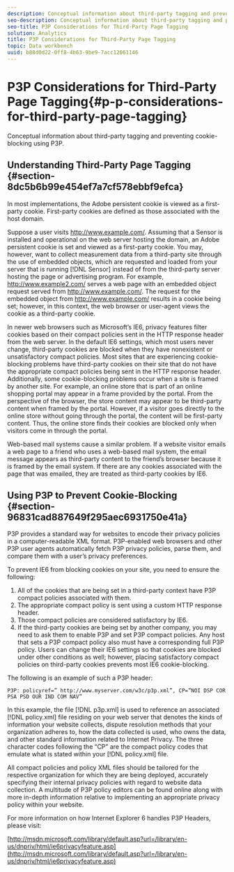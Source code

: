 ```yaml
---
description: Conceptual information about third-party tagging and preventing cookie-blocking using P3P.
seo-description: Conceptual information about third-party tagging and preventing cookie-blocking using P3P.
seo-title: P3P Considerations for Third-Party Page Tagging
solution: Analytics
title: P3P Considerations for Third-Party Page Tagging
topic: Data workbench
uuid: b88d0d22-0ff8-4b63-9be9-7acc12061146
---
```


# P3P Considerations for Third-Party Page Tagging{#p-p-considerations-for-third-party-page-tagging}

Conceptual information about third-party tagging and preventing cookie-blocking using P3P.

## Understanding Third-Party Page Tagging {#section-8dc5b6b99e454ef7a7cf578ebbf9efca}

In most implementations, the Adobe persistent cookie is viewed as a first-party cookie. First-party cookies are defined as those associated with the host domain.

Suppose a user visits http://www.example.com/. Assuming that a Sensor is installed and operational on the web server hosting the domain, an Adobe persistent cookie is set and viewed as a first-party cookie. You may, however, want to collect measurement data from a third-party site through the use of embedded objects, which are requested and loaded from your server that is running [!DNL Sensor] instead of from the third-party server hosting the page or advertising program. For example, http://www.example2.com/ serves a web page with an embedded object request served from http://www.example.com/. The request for the embedded object from http://www.example.com/ results in a cookie being set; however, in this context, the web browser or user-agent views the cookie as a third-party cookie.

In newer web browsers such as Microsoft’s IE6, privacy features filter cookies based on their compact policies sent in the HTTP response header from the web server. In the default IE6 settings, which most users never change, third-party cookies are blocked when they have nonexistent or unsatisfactory compact policies. Most sites that are experiencing cookie-blocking problems have third-party cookies on their site that do not have the appropriate compact policies being sent in the HTTP response header. Additionally, some cookie-blocking problems occur when a site is framed by another site. For example, an online store that is part of an online shopping portal may appear in a frame provided by the portal. From the perspective of the browser, the store content may appear to be third-party content when framed by the portal. However, if a visitor goes directly to the online store without going through the portal, the content will be first-party content. Thus, the online store finds their cookies are blocked only when visitors come in through the portal.

Web-based mail systems cause a similar problem. If a website visitor emails a web page to a friend who uses a web-based mail system, the email message appears as third-party content to the friend’s browser because it is framed by the email system. If there are any cookies associated with the page that was emailed, they are treated as third-party cookies by IE6.

## Using P3P to Prevent Cookie-Blocking {#section-96831cad887649f295aec6931750e41a}

P3P provides a standard way for websites to encode their privacy policies in a computer-readable XML format. P3P-enabled web browsers and other P3P user agents automatically fetch P3P privacy policies, parse them, and compare them with a user’s privacy preferences.

To prevent IE6 from blocking cookies on your site, you need to ensure the following:

1. All of the cookies that are being set in a third-party context have P3P compact policies associated with them. 
1. The appropriate compact policy is sent using a custom HTTP response header. 
1. Those compact policies are considered satisfactory by IE6. 
1. If the third-party cookies are being set by another company, you may need to ask them to enable P3P and set P3P compact policies. Any host that sets a P3P compact policy also must have a corresponding full P3P policy. Users can change their IE6 settings so that cookies are blocked under other conditions as well; however, placing satisfactory compact policies on third-party cookies prevents most IE6 cookie-blocking.

The following is an example of such a P3P header:

```
P3P: policyref=” http://www.myserver.com/w3c/p3p.xml”, CP=”NOI DSP COR PSA PSD OUR IND COM NAV”
```

In this example, the file [!DNL p3p.xml] is used to reference an associated [!DNL policy.xml] file residing on your web server that denotes the kinds of information your website collects, dispute resolution methods that your organization adheres to, how the data collected is used, who owns the data, and other standard information related to Internet Privacy. The three character codes following the “CP” are the compact policy codes that emulate what is stated within your [!DNL policy.xml] file.

All compact policies and policy XML files should be tailored for the respective organization for which they are being deployed, accurately specifying their internal privacy policies with regard to website data collection. A multitude of P3P policy editors can be found online along with more in-depth information relative to implementing an appropriate privacy policy within your website.

For more information on how Internet Explorer 6 handles P3P Headers, please visit:

[http://msdn.microsoft.com/library/default.asp?url=/library/en-us/dnpriv/html/ie6privacyfeature.asp](http://msdn.microsoft.com/library/default.asp?url=/library/en-us/dnpriv/html/ie6privacyfeature.asp) 
